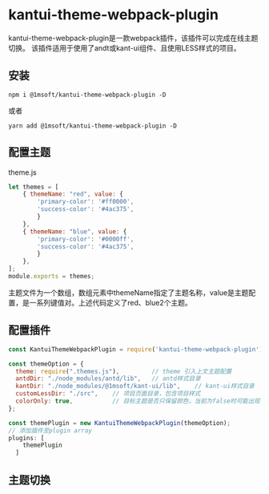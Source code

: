 # kantui-theme-webpack-plugin





kantui-theme-webpack-plugin是一款webpack插件，该插件可以完成在线主题切换。
该插件适用于使用了andt或kant-ui组件、且使用LESS样式的项目。


## 安装
```
npm i @1msoft/kantui-theme-webpack-plugin -D
```
或者
```
yarn add @1msoft/kantui-theme-webpack-plugin -D
```
## 配置主题
  theme.js
```javascript
let themes = [
    { themeName: "red", value: {
        'primary-color': '#ff0000',
        'success-color': '#4ac375',
        }
    },
    { themeName: "blue", value: {
        'primary-color': '#0000ff',
        'success-color': '#4ac375',
        }
    },
];
module.exports = themes;
```
主题文件为一个数组，数组元素中themeName指定了主题名称，value是主题配置，是一系列键值对。上述代码定义了red、blue2个主题。


## 配置插件
```javascript
const KantuiThemeWebpackPlugin = require('kantui-theme-webpack-plugin');

const themeOption = { 
  theme: require(".themes.js"),         // theme 引入上文主题配置
  antdDir: "./node_modules/antd/lib",   // antd样式目录
  kantDir: "./node_modules/@1msoft/kant-ui/lib",    // kant-ui样式目录
  customLessDir: "./src",    // 项目页面目录，包含项目样式
  colorOnly: true,           // 目标主题是否只保留颜色，当前为false时可能出现问题，建议true
};

const themePlugin = new KantuiThemeWebpackPlugin(themeOption);
// 添加插件至plugin array
plugins: [
    themePlugin
  ]
```

## 主题切换
```
```